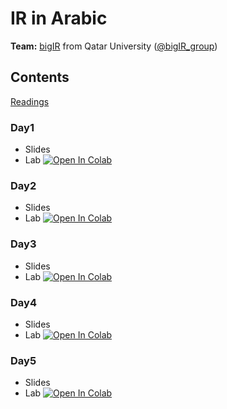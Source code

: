 # IR in Arabic 

**Team:** [bigIR](https://sites.google.com/view/bigir) from Qatar University ([@bigIR_group](https://twitter.com/bigIR_group))

## Contents
[Readings](https://docs.google.com/document/d/1MpEu_lroKWjTMwSMMMZT54uFrlIKCwW8Xqy8oUS91Jw/edit)
### Day1
* Slides
* Lab [![Open In Colab](https://colab.research.google.com/assets/colab-badge.svg)](https://colab.research.google.com/drive/1c0zI5_c5E7sT9fWk0wZGR5cTrSGZgxml?usp=sharing)
### Day2
* Slides
* Lab [![Open In Colab](https://colab.research.google.com/assets/colab-badge.svg)]()
### Day3
* Slides
* Lab [![Open In Colab](https://colab.research.google.com/assets/colab-badge.svg)]()
### Day4
* Slides
* Lab [![Open In Colab](https://colab.research.google.com/assets/colab-badge.svg)]()
### Day5
* Slides
* Lab [![Open In Colab](https://colab.research.google.com/assets/colab-badge.svg)]()

